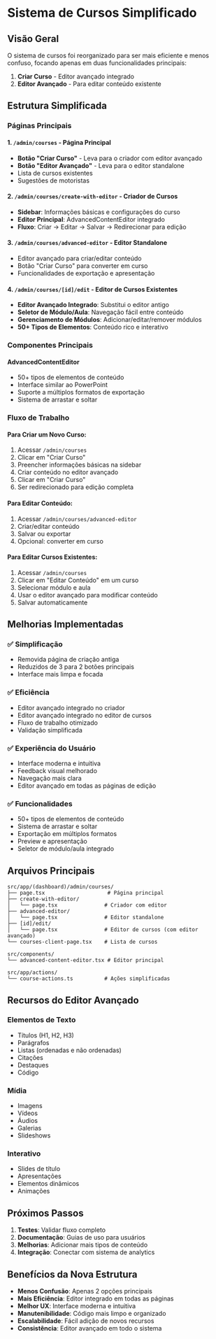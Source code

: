 # Sistema de Cursos Simplificado

## Visão Geral

O sistema de cursos foi reorganizado para ser mais eficiente e menos confuso, focando apenas em duas funcionalidades principais:

1. **Criar Curso** - Editor avançado integrado
2. **Editor Avançado** - Para editar conteúdo existente

## Estrutura Simplificada

### Páginas Principais

#### 1. `/admin/courses` - Página Principal
- **Botão "Criar Curso"** - Leva para o criador com editor avançado
- **Botão "Editor Avançado"** - Leva para o editor standalone
- Lista de cursos existentes
- Sugestões de motoristas

#### 2. `/admin/courses/create-with-editor` - Criador de Cursos
- **Sidebar**: Informações básicas e configurações do curso
- **Editor Principal**: AdvancedContentEditor integrado
- **Fluxo**: Criar → Editar → Salvar → Redirecionar para edição

#### 3. `/admin/courses/advanced-editor` - Editor Standalone
- Editor avançado para criar/editar conteúdo
- Botão "Criar Curso" para converter em curso
- Funcionalidades de exportação e apresentação

#### 4. `/admin/courses/[id]/edit` - Editor de Cursos Existentes
- **Editor Avançado Integrado**: Substitui o editor antigo
- **Seletor de Módulo/Aula**: Navegação fácil entre conteúdo
- **Gerenciamento de Módulos**: Adicionar/editar/remover módulos
- **50+ Tipos de Elementos**: Conteúdo rico e interativo

### Componentes Principais

#### AdvancedContentEditor
- 50+ tipos de elementos de conteúdo
- Interface similar ao PowerPoint
- Suporte a múltiplos formatos de exportação
- Sistema de arrastar e soltar

### Fluxo de Trabalho

#### Para Criar um Novo Curso:
1. Acessar `/admin/courses`
2. Clicar em "Criar Curso"
3. Preencher informações básicas na sidebar
4. Criar conteúdo no editor avançado
5. Clicar em "Criar Curso"
6. Ser redirecionado para edição completa

#### Para Editar Conteúdo:
1. Acessar `/admin/courses/advanced-editor`
2. Criar/editar conteúdo
3. Salvar ou exportar
4. Opcional: converter em curso

#### Para Editar Cursos Existentes:
1. Acessar `/admin/courses`
2. Clicar em "Editar Conteúdo" em um curso
3. Selecionar módulo e aula
4. Usar o editor avançado para modificar conteúdo
5. Salvar automaticamente

## Melhorias Implementadas

### ✅ Simplificação
- Removida página de criação antiga
- Reduzidos de 3 para 2 botões principais
- Interface mais limpa e focada

### ✅ Eficiência
- Editor avançado integrado no criador
- Editor avançado integrado no editor de cursos
- Fluxo de trabalho otimizado
- Validação simplificada

### ✅ Experiência do Usuário
- Interface moderna e intuitiva
- Feedback visual melhorado
- Navegação mais clara
- Editor avançado em todas as páginas de edição

### ✅ Funcionalidades
- 50+ tipos de elementos de conteúdo
- Sistema de arrastar e soltar
- Exportação em múltiplos formatos
- Preview e apresentação
- Seletor de módulo/aula integrado

## Arquivos Principais

```
src/app/(dashboard)/admin/courses/
├── page.tsx                    # Página principal
├── create-with-editor/
│   └── page.tsx               # Criador com editor
├── advanced-editor/
│   └── page.tsx               # Editor standalone
├── [id]/edit/
│   └── page.tsx               # Editor de cursos (com editor avançado)
└── courses-client-page.tsx    # Lista de cursos

src/components/
└── advanced-content-editor.tsx # Editor principal

src/app/actions/
└── course-actions.ts          # Ações simplificadas
```

## Recursos do Editor Avançado

### Elementos de Texto
- Títulos (H1, H2, H3)
- Parágrafos
- Listas (ordenadas e não ordenadas)
- Citações
- Destaques
- Código

### Mídia
- Imagens
- Vídeos
- Áudios
- Galerias
- Slideshows

### Interativo
- Slides de título
- Apresentações
- Elementos dinâmicos
- Animações

## Próximos Passos

1. **Testes**: Validar fluxo completo
2. **Documentação**: Guias de uso para usuários
3. **Melhorias**: Adicionar mais tipos de conteúdo
4. **Integração**: Conectar com sistema de analytics

## Benefícios da Nova Estrutura

- **Menos Confusão**: Apenas 2 opções principais
- **Mais Eficiência**: Editor integrado em todas as páginas
- **Melhor UX**: Interface moderna e intuitiva
- **Manutenibilidade**: Código mais limpo e organizado
- **Escalabilidade**: Fácil adição de novos recursos
- **Consistência**: Editor avançado em todo o sistema 